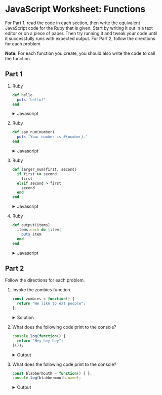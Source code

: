 # JavaScript Worksheet: Functions
For Part 1, read the code in each section, then write the equivalent JavaScript code for the Ruby that is given. Start by writing it out in a text editor or on a piece of paper. Then try running it and tweak your code until it successfully runs with expected output.
For Part 2, follow the directions for each problem.

**Note:** For each function you create, you should also write the code to call the function.

## Part 1
1. Ruby
    ```ruby
    def hello
      puts 'hello!'
    end
    ```

    <details>
    <summary>
    Javascript
    </summary>

    ```javascript
    const hello = () => console.log('hello!')

    hello()
    ```

    </details>

2. Ruby
    ```ruby
    def say_num(number)
      puts 'Your number is #{number}.'
    end
    ```

    <details>
    <summary>
    Javascript
    </summary>

    ```javascript
    const sayNum = (number) => console.log(`Your number is ${number}`)
    
    sayNum(5)
    ```
    
    </details>

3. Ruby
    ```ruby
    def larger_num(first, second)
      if first >= second
        first
      elsif second > first
        second
      end
    end
    ```

    <details>
    <summary>
    Javascript
    </summary>

    ```javascript
    const largerNum = (first, second) => {
      if (first >= second) {
        return first
      } else {
        return second
      }
    }

    console.log(largerNum(5,7))
    console.log(largerNum(7,5))
    ```
    
    </details>

4. Ruby
    ```ruby
    def output(items)
      items.each do |item|
        puts item
      end
    end
    ```

    <details>
    <summary>
    Javascript
    </summary>

    ```javascript
    const output = (items) => {
      items.forEach((item) => {
        console.log(item);  
      });
    }

    output([1,2,3])
    ```
    </details>


## Part 2
Follow the directions for each problem.
1. Invoke the zombies function.
    ```javascript
    const zombies = function() {
      return "We like to eat people";
    };
    ```

    <details>
    <summary>
    Solution
    </summary>

    ```javascript
    zombies()
    ```
    
    </details>

<!-- 1. Call the `square()` method on the `my_calculator` object.
  ```javascript
  const Calculator = function() {
    this.square = function(x) {
      return x * x;
    }
  };
  let my_calculator = new Calculator();
  ``` -->

2. What does the following code print to the console?
    ```javascript
    console.log(function() {
      return "Hey hey hey";
    }());
    ```

    <details>
    <summary>
    Output
    </summary>

    ```javascript
    Hey hey hey
    ```
    
    </details>

3. What does the following code print to the console?
    ```javascript
    const blabbermouth = function() { };
    console.log(blabbermouth.name);
    ```

    <details>
    <summary>
    Output
    </summary>

    ```javascript
    blabbermouth
    ```
    
    </details>
